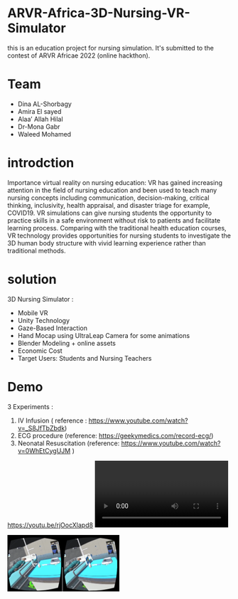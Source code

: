 # ARVR-Africa-3D-Nursing-VR-Simulator
this is an education project for nursing simulation. It's submitted to the contest of ARVR Africae 2022 (online hackthon).

# Team
- Dina AL-Shorbagy
- Amira El sayed
- Alaa’ Allah Hilal
- Dr-Mona Gabr
- Waleed Mohamed


# introdction
Importance virtual reality on nursing education: VR has gained increasing attention in the field of nursing education and been used to teach many nursing concepts including communication, decision-making, critical thinking, inclusivity, health appraisal, and disaster triage for example, COVID19. 
VR simulations can give nursing students the opportunity to practice skills in a safe environment without risk to patients and facilitate learning process.
 Comparing with the traditional health education courses, VR technology provides opportunities for nursing students to investigate the 3D human body structure with vivid learning experience rather than traditional methods.
 
# solution
3D Nursing Simulator :
- Mobile VR
- Unity Technology
- Gaze-Based Interaction
- Hand Mocap using UltraLeap Camera for some animations
- Blender Modeling + online assets
- Economic Cost 
- Target Users: Students and Nursing Teachers

# Demo
3 Experiments :
1. IV Infusion ( reference : https://www.youtube.com/watch?v=_S8JfTbZbdk)
2. ECG procedure (reference: https://geekymedics.com/record-ecg/)
3. Neonatal Resuscitation (reference: https://www.youtube.com/watch?v=0WhEtCygUJM )

https://youtu.be/rjOocXlapd8
<video src="https://youtu.be/rjOocXlapd8"/>

[<img src="Capture.png" width="50%">](https://youtu.be/rjOocXlapd8)

 
